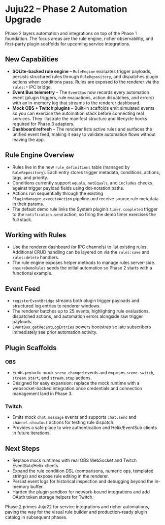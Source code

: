 # Juju22 – Phase 2 Automation Upgrade

Phase 2 layers automation and integrations on top of the Phase 1 foundation. The focus areas are the rule engine, richer observability, and first-party plugin scaffolds for upcoming service integrations.

## New Capabilities

- **SQLite-backed rule engine** – `RuleEngine` evaluates trigger payloads, persists structured rules through `RuleRepository`, and dispatches plugin actions when conditions pass. Rules are exposed to the renderer via the `rules:*` IPC bridge.
- **Event Bus telemetry** – The `EventBus` now records every automation event (plugin triggers, rule evaluations, action dispatches, and errors) with an in-memory log that streams to the renderer dashboard.
- **Mock OBS + Twitch plugins** – Built-in scaffolds emit simulated events so you can exercise the automation stack before connecting real services. They illustrate the manifest structure and lifecycle hooks required for Phase 3 adapters.
- **Dashboard refresh** – The renderer lists active rules and surfaces the unified event feed, making it easy to validate automation flows without leaving the app.

## Rule Engine Overview

- Rules live in the new `rule_definitions` table (managed by `RuleRepository`). Each entry stores trigger metadata, conditions, actions, tags, and priority.
- Conditions currently support `equals`, `notEquals`, and `includes` checks against trigger payload fields using dot-notation paths.
- Actions run sequentially through the existing `PluginManager.executeAction` pipeline and receive source rule metadata in their params.
- The default demo rule links the System plugin’s `timer.completed` trigger to the `notification.send` action, so firing the demo timer exercises the full stack.

## Working with Rules

- Use the renderer dashboard (or IPC channels) to list existing rules. Additional CRUD handling can be layered on via the `rules:save` and `rules:delete` handlers.
- The rule engine exposes helper methods to manage rules server-side. `ensureDemoRules` seeds the initial automation so Phase 2 starts with a functional example.

## Event Feed

- `registerEventBridge` streams both plugin trigger payloads and structured log entries to renderer windows.
- The renderer batches up to 25 events, highlighting rule evaluations, dispatched actions, and automation errors alongside raw trigger payloads.
- `EventBus.getRecentLogEntries` powers bootstrap so late subscribers immediately see prior automation activity.

## Plugin Scaffolds

### OBS

- Emits periodic mock `scene.changed` events and exposes `scene.switch`, `stream.start`, and `stream.stop` actions.
- Designed for easy expansion: replace the mock runtime with a websocket-backed integration once credentials and connection management land in Phase 3.

### Twitch

- Emits mock `chat.message` events and supports `chat.send` and `channel.shoutout` actions for testing rule dispatch.
- Provides a safe place to wire authentication and Helix/EventSub clients in future iterations.

## Next Steps

- Replace mock runtimes with real OBS WebSocket and Twitch EventSub/Helix clients.
- Expand the rule condition DSL (comparisons, numeric ops, templated strings) and expose rule editing in the renderer.
- Persist event logs for historical inspection and debugging beyond the in-memory buffer.
- Harden the plugin sandbox for network-bound integrations and add OAuth token storage helpers for Twitch.

Phase 2 primes Juju22 for service integrations and richer automations, paving the way for the visual rule builder and production-ready plugin catalog in subsequent phases.
